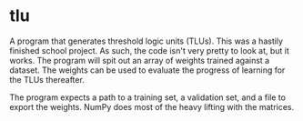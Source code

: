 # tlu
A program that generates threshold logic units (TLUs). This was a hastily finished school project. As such, the code isn't very pretty to look at, but it works. The program 
will spit out an array of weights trained against a dataset. The weights can be used to evaluate the progress of learning for the TLUs thereafter.

The program expects a path to a training set, a validation set, and a file to export the weights. NumPy does most of the heavy lifting with the matrices.
